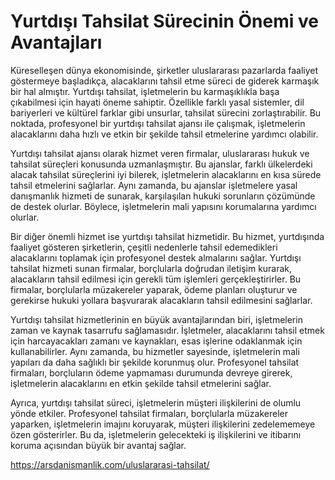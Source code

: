 # Yurtdışı Tahsilat Sürecinin Önemi ve Avantajları
Küreselleşen dünya ekonomisinde, şirketler uluslararası pazarlarda faaliyet göstermeye başladıkça, alacaklarını tahsil etme süreci de giderek karmaşık bir hal almıştır. Yurtdışı tahsilat, işletmelerin bu karmaşıklıkla başa çıkabilmesi için hayati öneme sahiptir. Özellikle farklı yasal sistemler, dil bariyerleri ve kültürel farklar gibi unsurlar, tahsilat sürecini zorlaştırabilir. Bu noktada, profesyonel bir yurtdışı tahsilat ajansı ile çalışmak, işletmelerin alacaklarını daha hızlı ve etkin bir şekilde tahsil etmelerine yardımcı olabilir.

Yurtdışı tahsilat ajansı olarak hizmet veren firmalar, uluslararası hukuk ve tahsilat süreçleri konusunda uzmanlaşmıştır. Bu ajanslar, farklı ülkelerdeki alacak tahsilat süreçlerini iyi bilerek, işletmelerin alacaklarını en kısa sürede tahsil etmelerini sağlarlar. Aynı zamanda, bu ajanslar işletmelere yasal danışmanlık hizmeti de sunarak, karşılaşılan hukuki sorunların çözümünde de destek olurlar. Böylece, işletmelerin mali yapısını korumalarına yardımcı olurlar.

Bir diğer önemli hizmet ise yurtdışı tahsilat hizmetidir. Bu hizmet, yurtdışında faaliyet gösteren şirketlerin, çeşitli nedenlerle tahsil edemedikleri alacaklarını toplamak için profesyonel destek almalarını sağlar. Yurtdışı tahsilat hizmeti sunan firmalar, borçlularla doğrudan iletişim kurarak, alacakların tahsil edilmesi için gerekli tüm işlemleri gerçekleştirirler. Bu firmalar, borçlularla müzakereler yaparak, ödeme planları oluşturur ve gerekirse hukuki yollara başvurarak alacakların tahsil edilmesini sağlarlar.

Yurtdışı tahsilat hizmetlerinin en büyük avantajlarından biri, işletmelerin zaman ve kaynak tasarrufu sağlamasıdır. İşletmeler, alacaklarını tahsil etmek için harcayacakları zamanı ve kaynakları, esas işlerine odaklanmak için kullanabilirler. Aynı zamanda, bu hizmetler sayesinde, işletmelerin mali yapıları da daha sağlıklı bir şekilde korunmuş olur. Profesyonel tahsilat firmaları, borçluların ödeme yapmaması durumunda devreye girerek, işletmelerin alacaklarını en etkin şekilde tahsil etmelerini sağlar.

Ayrıca, yurtdışı tahsilat süreci, işletmelerin müşteri ilişkilerini de olumlu yönde etkiler. Profesyonel tahsilat firmaları, borçlularla müzakereler yaparken, işletmelerin imajını koruyarak, müşteri ilişkilerini zedelememeye özen gösterirler. Bu da, işletmelerin gelecekteki iş ilişkilerini ve itibarını koruma açısından büyük bir avantaj sağlar.

https://arsdanismanlik.com/uluslararasi-tahsilat/
